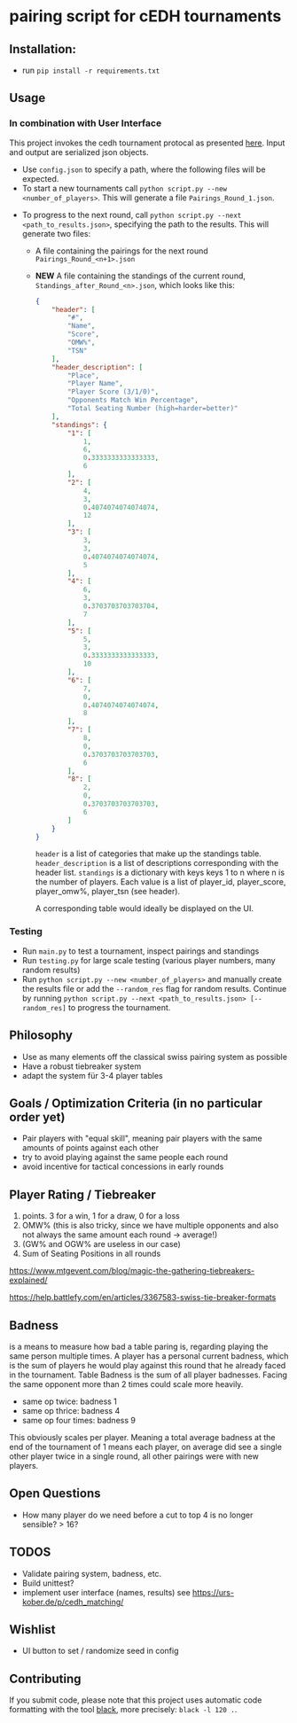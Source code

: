 # pairing script for cEDH tournaments
## Installation:
- run `pip install -r requirements.txt`

## Usage
### In combination with User Interface
This project invokes the cedh tournament protocal as presented [here](https://github.com/RememberOfLife/cedh_matching).
Input and output are serialized json objects.

- Use `config.json` to specify a path, where the following files will be expected.
- To start a new tournaments call `python script.py --new <number_of_players>`. This will generate a file `Pairings_Round_1.json`.
<!-- - The results have to provided in the form of `Results_Round_<n>.json` -->
- To progress to the next round, call `python script.py --next <path_to_results.json>`, specifying the path to the results. This will generate two files:
    - A file containing the pairings for the next round `Pairings_Round_<n+1>.json`
    - **NEW** A file containing the standings of the current round, `Standings_after_Round_<n>.json`, which looks like this:
        ````json
        {
            "header": [
                "#",
                "Name",
                "Score",
                "OMW%",
                "TSN"
            ],
            "header_description": [
                "Place",
                "Player Name",
                "Player Score (3/1/0)",
                "Opponents Match Win Percentage",
                "Total Seating Number (high=harder=better)"
            ],
            "standings": {
                "1": [
                    1,
                    6,
                    0.3333333333333333,
                    6
                ],
                "2": [
                    4,
                    3,
                    0.4074074074074074,
                    12
                ],
                "3": [
                    3,
                    3,
                    0.4074074074074074,
                    5
                ],
                "4": [
                    6,
                    3,
                    0.3703703703703704,
                    7
                ],
                "5": [
                    5,
                    3,
                    0.3333333333333333,
                    10
                ],
                "6": [
                    7,
                    0,
                    0.4074074074074074,
                    8
                ],
                "7": [
                    8,
                    0,
                    0.3703703703703703,
                    6
                ],
                "8": [
                    2,
                    0,
                    0.3703703703703703,
                    6
                ]
            }
        }
        ````
        `header` is a list of categories that make up the standings table. `header_description` is a list of descriptions corresponding with the header list. `standings` is a dictionary with keys keys 1 to n where n is the number of players. Each value is a list of player_id, player_score, player_omw%, player_tsn (see header).

        A corresponding table would ideally be displayed on the UI.


### Testing
- Run `main.py` to test a tournament, inspect pairings and standings
- Run `testing.py` for large scale testing (various player numbers, many random results)
- Run `python script.py --new <number_of_players>` and manually create the results file or add the `--random_res` flag for random results. Continue by running `python script.py --next <path_to_results.json> [--random_res]` to progress the tournament.

## Philosophy
- Use as many elements off the classical swiss pairing system as possible
- Have a robust tiebreaker system
- adapt the system für 3-4 player tables

## Goals / Optimization Criteria (in no particular order yet)
- Pair players with "equal skill", meaning pair players with the same amounts of points against each other
- try to avoid playing against the same people each round
- avoid incentive for tactical concessions in early rounds

## Player Rating / Tiebreaker
1. points. 3 for a win, 1 for a draw, 0 for a loss
1. OMW% (this is also tricky, since we have multiple opponents and also not always the same amount each round -> average!)
1. (GW% and OGW% are useless in our case)
1. Sum of Seating Positions in all rounds

https://www.mtgevent.com/blog/magic-the-gathering-tiebreakers-explained/

https://help.battlefy.com/en/articles/3367583-swiss-tie-breaker-formats

## Badness
is a means to measure how bad a table paring is, regarding playing the same person multiple times.
A player has a personal current badness, which is the sum of players he would play against this round that he already faced in the tournament.
Table Badness is the sum of all player badnesses. Facing the same opponent more than 2 times could scale more heavily.
- same op twice: badness 1
- same op thrice: badness 4
- same op four times: badness 9

This obviously scales per player. Meaning a total average badness at the end of the tournament of 1 means each player, on average
did see a single other player twice in a single round, all other pairings were with new players.

## Open Questions
- How many player do we need before a cut to top 4 is no longer sensible? > 16?

## TODOS
- Validate pairing system, badness, etc.
- Build unittest?
- implement user interface (names, results) see https://urs-kober.de/p/cedh_matching/

## Wishlist
- UI button to set / randomize seed in config

## Contributing
If you submit code, please note that this project uses automatic code formatting with the tool [black](https://github.com/psf/black), more precisely: `black -l 120 .`.